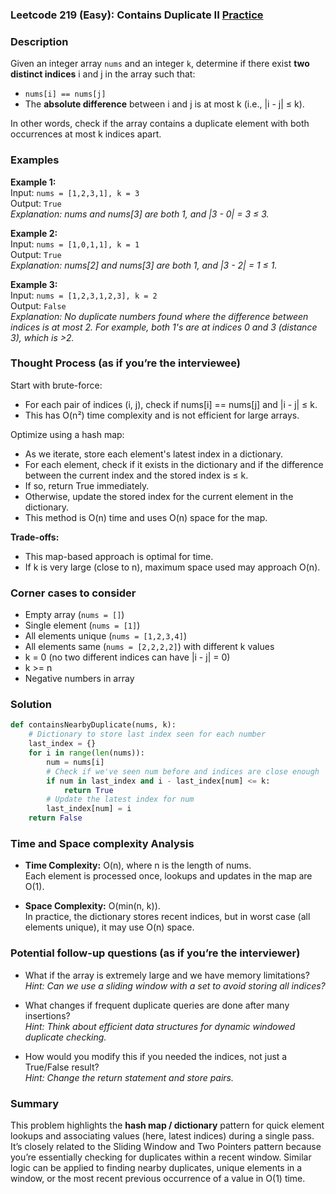### Leetcode 219 (Easy): Contains Duplicate II [Practice](https://leetcode.com/problems/contains-duplicate-ii)

### Description  
Given an integer array `nums` and an integer `k`, determine if there exist **two distinct indices** i and j in the array such that:
- `nums[i] == nums[j]`
- The **absolute difference** between i and j is at most k (i.e., |i - j| ≤ k).

In other words, check if the array contains a duplicate element with both occurrences at most k indices apart.

### Examples  

**Example 1:**  
Input: `nums = [1,2,3,1], k = 3`  
Output: `True`  
*Explanation: nums and nums[3] are both 1, and |3 - 0| = 3 ≤ 3.*

**Example 2:**  
Input: `nums = [1,0,1,1], k = 1`  
Output: `True`  
*Explanation: nums[2] and nums[3] are both 1, and |3 - 2| = 1 ≤ 1.*

**Example 3:**  
Input: `nums = [1,2,3,1,2,3], k = 2`  
Output: `False`  
*Explanation: No duplicate numbers found where the difference between indices is at most 2. For example, both 1's are at indices 0 and 3 (distance 3), which is >2.*

### Thought Process (as if you’re the interviewee)  
Start with brute-force:  
- For each pair of indices (i, j), check if nums[i] == nums[j] and |i - j| ≤ k.
- This has O(n²) time complexity and is not efficient for large arrays.

Optimize using a hash map:  
- As we iterate, store each element's latest index in a dictionary.
- For each element, check if it exists in the dictionary and if the difference between the current index and the stored index is ≤ k.
- If so, return True immediately.
- Otherwise, update the stored index for the current element in the dictionary.
- This method is O(n) time and uses O(n) space for the map.

**Trade-offs:**  
- This map-based approach is optimal for time.
- If k is very large (close to n), maximum space used may approach O(n).


### Corner cases to consider  
- Empty array (`nums = []`)
- Single element (`nums = [1]`)
- All elements unique (`nums = [1,2,3,4]`)
- All elements same (`nums = [2,2,2,2]`) with different k values
- k = 0 (no two different indices can have |i - j| = 0)
- k >= n
- Negative numbers in array


### Solution

```python
def containsNearbyDuplicate(nums, k):
    # Dictionary to store last index seen for each number
    last_index = {}
    for i in range(len(nums)):
        num = nums[i]
        # Check if we've seen num before and indices are close enough
        if num in last_index and i - last_index[num] <= k:
            return True
        # Update the latest index for num
        last_index[num] = i
    return False
```

### Time and Space complexity Analysis  

- **Time Complexity:** O(n), where n is the length of nums.  
  Each element is processed once, lookups and updates in the map are O(1).

- **Space Complexity:** O(min(n, k)).  
  In practice, the dictionary stores recent indices, but in worst case (all elements unique), it may use O(n) space.


### Potential follow-up questions (as if you’re the interviewer)  

- What if the array is extremely large and we have memory limitations?  
  *Hint: Can we use a sliding window with a set to avoid storing all indices?*

- What changes if frequent duplicate queries are done after many insertions?  
  *Hint: Think about efficient data structures for dynamic windowed duplicate checking.*

- How would you modify this if you needed the indices, not just a True/False result?  
  *Hint: Change the return statement and store pairs.*


### Summary
This problem highlights the **hash map / dictionary** pattern for quick element lookups and associating values (here, latest indices) during a single pass. It’s closely related to the Sliding Window and Two Pointers pattern because you’re essentially checking for duplicates within a recent window. Similar logic can be applied to finding nearby duplicates, unique elements in a window, or the most recent previous occurrence of a value in O(1) time.